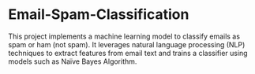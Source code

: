 # Email-Spam-Classification
This project implements a machine learning model to classify emails as spam or ham (not spam). It leverages natural language processing (NLP) techniques to extract features from email text and trains a classifier using models such as Naïve Bayes Algorithm.
